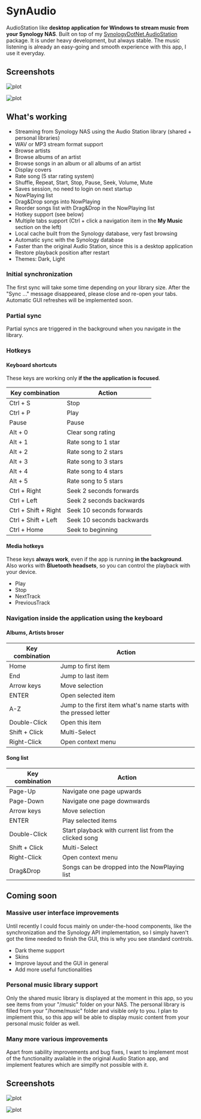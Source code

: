 # SynAudio

AudioStation like **desktop application for Windows to stream music from your Synology NAS**. Built on top of my [SynologyDotNet.AudioStation](https://github.com/geloczigeri/synologydotnet-audiostation) package. It is under heavy development, but always stable. The music listening is already an easy-going and smooth experience with this app, I use it everyday.  

## Screenshots

![plot](./assets/light.png)  

![plot](./assets/dark.png)  


## What's working
* Streaming from Synology NAS using the Audio Station library (shared + personal libraries)
* WAV or MP3 stream format support
* Browse artists
* Browse albums of an artist
* Browse songs in an album or all albums of an artist
* Display covers
* Rate song (5 star rating system)
* Shuffle, Repeat, Start, Stop, Pause, Seek, Volume, Mute
* Saves session, no need to login on next startup
* NowPlaying list
* Drag&Drop songs into NowPlaying
* Reorder songs list with Drag&Drop in the NowPlaying list
* Hotkey support (see below)
* Multiple tabs support (Ctrl + click a navigation item in the **My Music** section on the left)
* Local cache built from the Synology database, very fast browsing
* Automatic sync with the Synology database
* Faster than the original Audio Station, since this is a desktop application
* Restore playback position after restart
* Themes: Dark, Light

### Initial synchronization
The first sync will take some time depending on your library size. After the "Sync ..." message disappeared, please close and re-open your tabs.  
Automatic GUI refreshes will be implemented soon.  

### Partial sync
Partial syncs are triggered in the background when you navigate in the library.

### Hotkeys

#### Keyboard shortcuts
These keys are working only **if the the application is focused**.  

| Key combination | Action |
| - | - |
| Ctrl + S | Stop |
| Ctrl + P | Play |
| Pause | Pause |
| Alt + 0 | Clear song rating |
| Alt + 1 | Rate song to 1 star |
| Alt + 2 | Rate song to 2 stars |
| Alt + 3 | Rate song to 3 stars |
| Alt + 4 | Rate song to 4 stars |
| Alt + 5 | Rate song to 5 stars |
| Ctrl + Right | Seek 2 seconds forwards |
| Ctrl + Left | Seek 2 seconds backwards |
| Ctrl + Shift + Right | Seek 10 seconds forwards |
| Ctrl + Shift + Left | Seek 10 seconds backwards |
| Ctrl + Home | Seek to beginning |

#### Media hotkeys
These keys **always work**, even if the app is running **in the background**. Also works with **Bluetooth headsets**, so you can control the playback with your device.  
* Play
* Stop
* NextTrack
* PreviousTrack

### Navigation inside the application using the keyboard

#### Albums, Artists broser

| Key combination | Action |
| - | - |
| Home | Jump to first item |
| End | Jump to last item |
| Arrow keys | Move selection |
| ENTER | Open selected item |
| A-Z | Jump to the first item what's name starts with the pressed letter |
| Double-Click | Open this item |
| Shift + Click | Multi-Select |
| Right-Click | Open context menu |

#### Song list

| Key combination | Action |
| - | - |
| Page-Up | Navigate one page upwards |
| Page-Down | Navigate one page downwards |
| Arrow keys | Move selection |
| ENTER | Play selected items |
| Double-Click | Start playback with current list from the clicked song |
| Shift + Click | Multi-Select |
| Right-Click | Open context menu |
| Drag&Drop | Songs can be dropped into the NowPlaying list |

## Coming soon

### Massive user interface improvements
Until recently I could focus mainly on under-the-hood components, like the synchronization and the Synology API implementation, so I simply haven't got the time needed to finish the GUI, this is why you see standard controls. 
* Dark theme support
* Skins
* Improve layout and the GUI in general
* Add more useful functionalities


### Personal music library support
Only the shared music library is displayed at the moment in this app, so you see items from your "/music" folder on your NAS. 
The personal library is filled from your "/home/music" folder and visible only to you. I plan to implement this, so this app will be able to display music content from your personal music folder as well.  

### Many more various improvements

Apart from sability improvements and bug fixes, I want to implement most of the functionality available in the original Audio Station app, and implement features which are simplfy not possible with it. 

## Screenshots

![plot](./assets/dark.png)

![plot](./assets/light.png)
